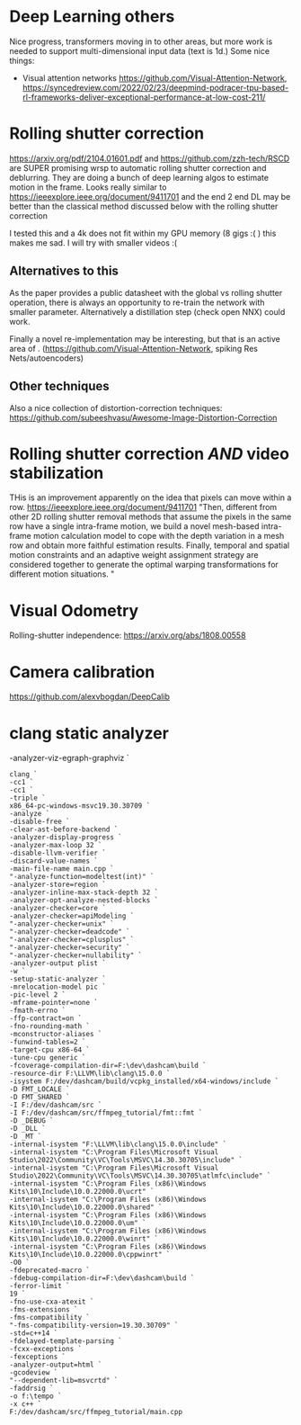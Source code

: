 # Deep Learning others
Nice progress, transformers moving in to other areas, but more work is needed to support multi-dimensional input data (text is 1d.) Some nice things:
- Visual attention networks https://github.com/Visual-Attention-Network, https://syncedreview.com/2022/02/23/deepmind-podracer-tpu-based-rl-frameworks-deliver-exceptional-performance-at-low-cost-211/ 

# Rolling shutter correction
https://arxiv.org/pdf/2104.01601.pdf and https://github.com/zzh-tech/RSCD are SUPER promising wrsp to automatic rolling shutter correction and deblurring. They are doing a bunch of deep learning algos to estimate motion in the frame. Looks really similar to https://ieeexplore.ieee.org/document/9411701 and the end 2 end DL may be better than the classical method discussed below with the rolling shutter correction

I tested this and a 4k does not fit within my GPU memory (8 gigs :( ) this makes me sad. I will try with smaller videos :(

## Alternatives to this
As the paper provides a public datasheet with the global vs rolling shutter operation, there is always an opportunity to re-train the network with smaller parameter. Alternatively a distillation step (check open NNX) could work. 

Finally a novel re-implementation may be interesting, but that is an active area of . (https://github.com/Visual-Attention-Network, spiking Res Nets/autoencoders)

## Other techniques
Also a nice collection of distortion-correction techniques: https://github.com/subeeshvasu/Awesome-Image-Distortion-Correction



# Rolling shutter correction _AND_ video stabilization
THis is an improvement apparently on the idea that pixels can move within a row.
https://ieeexplore.ieee.org/document/9411701
"Then, different from other 2D rolling shutter removal methods that assume the pixels in the same row have a single intra-frame motion, we build a novel mesh-based intra-frame motion calculation model to cope with the depth variation in a mesh row and obtain more faithful estimation results. Finally, temporal and spatial motion constraints and an adaptive weight assignment strategy are considered together to generate the optimal warping transformations for different motion situations. "


# Visual Odometry
Rolling-shutter independence: https://arxiv.org/abs/1808.00558

# Camera calibration
https://github.com/alexvbogdan/DeepCalib

# clang static analyzer
-analyzer-viz-egraph-graphviz `
```
clang `
-cc1 `
-cc1 `
-triple `
x86_64-pc-windows-msvc19.30.30709 `
-analyze `
-disable-free `
-clear-ast-before-backend `
-analyzer-display-progress `
-analyzer-max-loop 32 `
-disable-llvm-verifier `
-discard-value-names `
-main-file-name main.cpp `
"-analyze-function=modeltest(int)" `
-analyzer-store=region `
-analyzer-inline-max-stack-depth 32 `
-analyzer-opt-analyze-nested-blocks `
-analyzer-checker=core `
-analyzer-checker=apiModeling `
"-analyzer-checker=unix" `
"-analyzer-checker=deadcode" `
"-analyzer-checker=cplusplus" `
"-analyzer-checker=security" `
"-analyzer-checker=nullability" `
-analyzer-output plist `
-w `
-setup-static-analyzer `
-mrelocation-model pic `
-pic-level 2 `
-mframe-pointer=none `
-fmath-errno `
-ffp-contract=on `
-fno-rounding-math `
-mconstructor-aliases `
-funwind-tables=2 `
-target-cpu x86-64 `
-tune-cpu generic `
-fcoverage-compilation-dir=F:\dev\dashcam\build `
-resource-dir F:\LLVM\lib\clang\15.0.0 `
-isystem F:/dev/dashcam/build/vcpkg_installed/x64-windows/include `
-D FMT_LOCALE `
-D FMT_SHARED `
-I F:/dev/dashcam/src `
-I F:/dev/dashcam/src/ffmpeg_tutorial/fmt::fmt `
-D _DEBUG `
-D _DLL `
-D _MT `
-internal-isystem "F:\LLVM\lib\clang\15.0.0\include" `
-internal-isystem "C:\Program Files\Microsoft Visual Studio\2022\Community\VC\Tools\MSVC\14.30.30705\include" `
-internal-isystem "C:\Program Files\Microsoft Visual Studio\2022\Community\VC\Tools\MSVC\14.30.30705\atlmfc\include" `
-internal-isystem "C:\Program Files (x86)\Windows Kits\10\Include\10.0.22000.0\ucrt" `
-internal-isystem "C:\Program Files (x86)\Windows Kits\10\Include\10.0.22000.0\shared" `
-internal-isystem "C:\Program Files (x86)\Windows Kits\10\Include\10.0.22000.0\um" `
-internal-isystem "C:\Program Files (x86)\Windows Kits\10\Include\10.0.22000.0\winrt" `
-internal-isystem "C:\Program Files (x86)\Windows Kits\10\Include\10.0.22000.0\cppwinrt" `
-O0 `
-fdeprecated-macro `
-fdebug-compilation-dir=F:\dev\dashcam\build `
-ferror-limit `
19 `
-fno-use-cxa-atexit `
-fms-extensions `
-fms-compatibility `
"-fms-compatibility-version=19.30.30709" `
-std=c++14 `
-fdelayed-template-parsing `
-fcxx-exceptions `
-fexceptions `
-analyzer-output=html `
-gcodeview `
"--dependent-lib=msvcrtd" `
-faddrsig `
-o f:\tempo `
-x c++ `
F:/dev/dashcam/src/ffmpeg_tutorial/main.cpp
```

